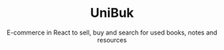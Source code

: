 ---
title: "UniBuk"
subtitle: "E-commerce in React to sell, buy and search for used books, notes and resources"
permalink: /UniBuk/
tags: React
redirect_to: https://github.com/Pappol/UniBuk
---